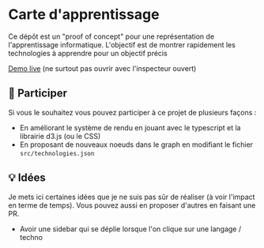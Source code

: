 # Carte d'apprentissage

Ce dépôt est un "proof of concept" pour une représentation de l'apprentissage informatique. L'objectif est de montrer rapidement les technologies à apprendre pour un objectif précis

[Demo live](https://grafikart.github.io/dev-map/) (ne surtout pas ouvrir avec l'inspecteur ouvert)

## 👬 Participer

Si vous le souhaitez vous pouvez participer à ce projet de plusieurs façons :

- En améliorant le système de rendu en jouant avec le typescript et la librairie d3.js (ou le CSS)
- En proposant de nouveaux noeuds dans le graph en modifiant le fichier `src/technologies.json`

## 💡 Idées

Je mets ici certaines idées que je ne suis pas sûr de réaliser (à voir l'impact en terme de temps). Vous pouvez aussi en proposer d'autres en faisant une PR.

- Avoir une sidebar qui se déplie lorsque l'on clique sur une langage / techno
